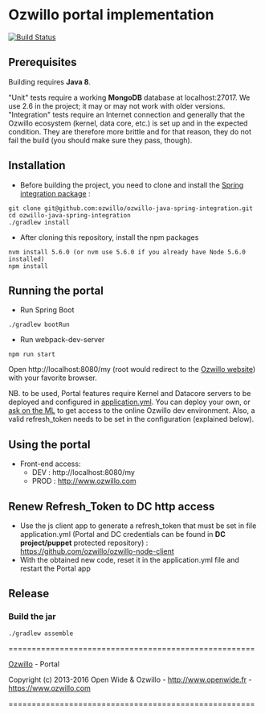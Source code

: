 Ozwillo portal implementation
===========================

[![Build Status](https://travis-ci.org/ozwillo/ozwillo-portal.svg?branch=develop)](https://travis-ci.org/ozwillo/ozwillo-portal)

## Prerequisites

Building requires **Java 8**.

"Unit" tests require a working **MongoDB** database at localhost:27017. We use 2.6 in the project; it may or may not work with older versions. "Integration" tests require an Internet connection and generally that the Ozwillo ecosystem (kernel, data core, etc.) is set up and in the expected condition. They are therefore more brittle and for that reason, they do not fail the build (you should make sure they pass, though).


## Installation

* Before building the project, you need to clone and install the [Spring integration package](https://github.com/ozwillo/ozwillo-java-spring-integration) :

```
git clone git@github.com:ozwillo/ozwillo-java-spring-integration.git
cd ozwillo-java-spring-integration
./gradlew install
```

* After cloning this repository, install the npm packages

```
nvm install 5.6.0 (or nvm use 5.6.0 if you already have Node 5.6.0 installed)
npm install
```

## Running the portal

* Run Spring Boot

```
./gradlew bootRun
```

* Run webpack-dev-server

```
npm run start
```

Open http://localhost:8080/my (root would redirect to the [Ozwillo website](https://www.ozwillo.com)) with your favorite browser.

NB. to be used, Portal features require Kernel and Datacore servers to be deployed and configured in [application.yml](https://github.com/ozwillo/ozwillo-portal/blob/master/src/main/resources/application.yml).
You can deploy your own, or [ask on the ML](https://github.com/ozwillo/ozwillo-issues#other-information-channels) to get access to the online Ozwillo dev environment.
Also, a valid refresh_token needs to be set in the configuration (explained below).

## Using the portal

* Front-end access: 
  * DEV  : http://localhost:8080/my
  * PROD : http://www.ozwillo.com

## Renew Refresh_Token to DC http access

 * Use the js client app to generate a refresh_token that must be set in file application.yml (Portal and DC credentials can be found in **DC project/puppet** protected repository) :
    https://github.com/ozwillo/ozwillo-node-client
 * With the obtained new code, reset it in the application.yml file and restart the Portal app

## Release

### Build the jar

```
./gradlew assemble
```

=====================================================

[Ozwillo](https://www.ozwillo.com) - Portal

Copyright (c) 2013-2016 Open Wide & Ozwillo - http://www.openwide.fr - https://www.ozwillo.com

=====================================================
